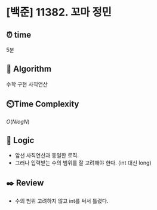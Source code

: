 # [백준] 11382. 꼬마 정민
 
## ⏰  **time**
5분

## :pushpin: **Algorithm**
수학
구현
사칙연산

## ⏲️**Time Complexity**
$O(NlogN)$

## :round_pushpin: **Logic**
- 앞선 사칙연산과 동일한 로직.
- 그러나 입력받는 수의 범위를 잘 고려해야 한다. (int 대신 long)


## :black_nib: **Review**
- 수의 범위 고려하지 않고 int를 써서 틀렸다.
